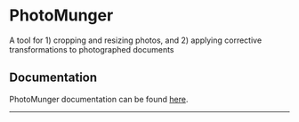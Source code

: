 # PhotoMunger
A tool for 1) cropping and resizing photos, and 2) applying corrective transformations to photographed documents

## Documentation
PhotoMunger documentation can be found [here][1].

---
[1]: https://programmatom.github.io/PhotoMunger/

